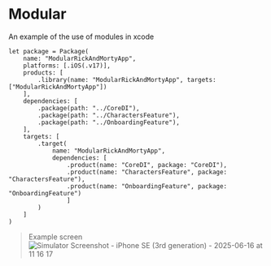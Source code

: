 # Modular

An example of the use of modules in xcode

```
let package = Package(
    name: "ModularRickAndMortyApp",
    platforms: [.iOS(.v17)],
    products: [
        .library(name: "ModularRickAndMortyApp", targets: ["ModularRickAndMortyApp"])
    ],
    dependencies: [
        .package(path: "../CoreDI"),
        .package(path: "../CharactersFeature"),
        .package(path: "../OnboardingFeature"),
    ],
    targets: [
        .target(
            name: "ModularRickAndMortyApp",
            dependencies: [
                .product(name: "CoreDI", package: "CoreDI"),
                .product(name: "CharactersFeature", package: "CharactersFeature"),
                .product(name: "OnboardingFeature", package: "OnboardingFeature")
                ]
        )
    ]
)
```

> Example screen
![Simulator Screenshot - iPhone SE (3rd generation) - 2025-06-16 at 11 16 17](https://github.com/user-attachments/assets/f16508cb-ddca-45c4-8258-d7436ba71aea)

